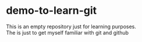# demo-to-learn-git
This is an empty repository just for learning purposes.
<br>
The is just to get myself familiar with git and github
